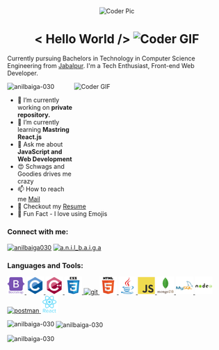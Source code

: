 <div align="center">
<img align="center" alt="Coder Pic" height=400 width=700 src="https://inmediatum.com/wp-content/uploads/2020/02/Why-programming-is-the-skill-you-have-to-learn.jpg" />
</div>

<h1 align="center"> < Hello World /> <img alt="Coder GIF" height=50 width=50 src="https://raw.githubusercontent.com/MartinHeinz/MartinHeinz/master/wave.gif" /> </h1>


<p> Currently pursuing Bachelors in Technology in Computer Science Engineering from <a href="https://www.jecjabalpur.ac.in/">Jabalpur</a>. I'm a Tech Enthusiast, Front-end Web Developer.</p>


<img align="right" alt="Coder GIF" height=250 width=350 src="https://thumbs.gfycat.com/EvilNextDevilfish-small.gif" />





<p align="left"> <img src="https://komarev.com/ghpvc/?username=anilbaiga-030&label=Profile%20views&color=0e75b6&style=flat" alt="anilbaiga-030" /> </p>

   
- 🔭 I’m currently working on **private repository.**
- 🌱 I’m currently learning **Mastring React.js**
- 🤔 Ask me about **JavaScript and Web Development**
- :heart_eyes: Schwags and Goodies drives me crazy
- 📫 How to reach me [Mail](mailto:anbaiga2000@gmail.com)
- 📝 Checkout my [Resume](https://drive.google.com/file/d/1-tCSrt9Puzhal0Fd7x_n4yGvVAgOybDZ/view?usp=sharing) 
- :sparkling_heart: Fun Fact - I love using Emojis 
  


<h3 align="left">Connect with me:</h3>
<p align="left">
<a href="https://linkedin.com/in/anilbaiga030" target="blank"><img align="center" src="https://raw.githubusercontent.com/rahuldkjain/github-profile-readme-generator/master/src/images/icons/Social/linked-in-alt.svg" alt="anilbaiga030" height="30" width="40" /></a>
<a href="https://instagram.com/a.n.i.l_b.a.i.g.a" target="blank"><img align="center" src="https://raw.githubusercontent.com/rahuldkjain/github-profile-readme-generator/master/src/images/icons/Social/instagram.svg" alt="a.n.i.l_b.a.i.g.a" height="30" width="40" /></a>
</p>

<h3 align="left">Languages and Tools:</h3>
<p align="left"> <a href="https://getbootstrap.com" target="_blank" rel="noreferrer"> <img src="https://raw.githubusercontent.com/devicons/devicon/master/icons/bootstrap/bootstrap-plain-wordmark.svg" alt="bootstrap" width="40" height="40"/> </a> <a href="https://www.cprogramming.com/" target="_blank" rel="noreferrer"> <img src="https://raw.githubusercontent.com/devicons/devicon/master/icons/c/c-original.svg" alt="c" width="40" height="40"/> </a> <a href="https://www.w3schools.com/cpp/" target="_blank" rel="noreferrer"> <img src="https://raw.githubusercontent.com/devicons/devicon/master/icons/cplusplus/cplusplus-original.svg" alt="cplusplus" width="40" height="40"/> </a> <a href="https://www.w3schools.com/css/" target="_blank" rel="noreferrer"> <img src="https://raw.githubusercontent.com/devicons/devicon/master/icons/css3/css3-original-wordmark.svg" alt="css3" width="40" height="40"/> </a> <a href="https://git-scm.com/" target="_blank" rel="noreferrer"> <img src="https://www.vectorlogo.zone/logos/git-scm/git-scm-icon.svg" alt="git" width="40" height="40"/> </a> <a href="https://www.w3.org/html/" target="_blank" rel="noreferrer"> <img src="https://raw.githubusercontent.com/devicons/devicon/master/icons/html5/html5-original-wordmark.svg" alt="html5" width="40" height="40"/> </a> <a href="https://www.java.com" target="_blank" rel="noreferrer"> <img src="https://raw.githubusercontent.com/devicons/devicon/master/icons/java/java-original.svg" alt="java" width="40" height="40"/> </a> <a href="https://developer.mozilla.org/en-US/docs/Web/JavaScript" target="_blank" rel="noreferrer"> <img src="https://raw.githubusercontent.com/devicons/devicon/master/icons/javascript/javascript-original.svg" alt="javascript" width="40" height="40"/> </a> <a href="https://www.mongodb.com/" target="_blank" rel="noreferrer"> <img src="https://raw.githubusercontent.com/devicons/devicon/master/icons/mongodb/mongodb-original-wordmark.svg" alt="mongodb" width="40" height="40"/> </a> <a href="https://www.mysql.com/" target="_blank" rel="noreferrer"> <img src="https://raw.githubusercontent.com/devicons/devicon/master/icons/mysql/mysql-original-wordmark.svg" alt="mysql" width="40" height="40"/> </a> <a href="https://nodejs.org" target="_blank" rel="noreferrer"> <img src="https://raw.githubusercontent.com/devicons/devicon/master/icons/nodejs/nodejs-original-wordmark.svg" alt="nodejs" width="40" height="40"/> </a> <a href="https://postman.com" target="_blank" rel="noreferrer"> <img src="https://www.vectorlogo.zone/logos/getpostman/getpostman-icon.svg" alt="postman" width="40" height="40"/> </a> <a href="https://reactjs.org/" target="_blank" rel="noreferrer"> <img src="https://raw.githubusercontent.com/devicons/devicon/master/icons/react/react-original-wordmark.svg" alt="react" width="40" height="40"/> </a> </p>

<p><img align="left" src="https://github-readme-stats.vercel.app/api/top-langs?username=anilbaiga-030&show_icons=true&locale=en&layout=compact" alt="anilbaiga-030" /></p>

<p>&nbsp;<img align="center" src="https://github-readme-stats.vercel.app/api?username=anilbaiga-030&show_icons=true&locale=en" alt="anilbaiga-030" /></p>

<p><img align="center" src="https://github-readme-streak-stats.herokuapp.com/?user=anilbaiga-030&" alt="anilbaiga-030" /></p>
